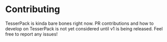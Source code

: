 # Contributing

TesserPack is kinda bare bones right now. PR contributions and how to develop on TesserPack is not yet considered until v1 is being released. Feel free to report any issues! 